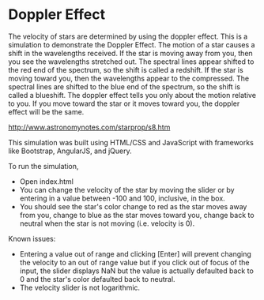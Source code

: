 # Doppler Effect
The velocity of stars are determined by using the doppler effect. This is a simulation to demonstrate the Doppler Effect. The motion of a star causes a shift in the wavelengths received. If the star is moving away from you, then you see the wavelengths stretched out. The spectral lines appear shifted to the red end of the spectrum, so the shift is called a redshift. If the star is moving toward you, then the wavelengths appear to the compressed. The spectral lines are shifted to the blue end of the spectrum, so the shift is called a blueshift. The doppler effect tells you only about the motion relative to you. If you move toward the star or it moves toward you, the doppler effect will be the same. 

http://www.astronomynotes.com/starprop/s8.htm

This simulation was built using HTML/CSS and JavaScript with frameworks like Bootstrap, AngularJS, and jQuery.

To run the simulation, 
- Open index.html
- You can change the velocity of the star by moving the slider or by entering in a value between -100 and 100, inclusive, in the box.
- You should see the star's color change to red as the star moves away from you, change to blue as the star moves toward you, change back to neutral when the star is not moving (i.e. velocity is 0).

Known issues:
- Entering a value out of range and clicking [Enter] will prevent changing the velocity to an out of range value but if you click out of focus of the input, the slider displays NaN but the value is actually defaulted back to 0 and the star's color defaulted back to neutral.
- The velocity slider is not logarithmic.
